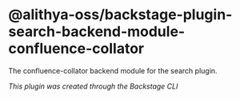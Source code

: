 # @alithya-oss/backstage-plugin-search-backend-module-confluence-collator

The confluence-collator backend module for the search plugin.

_This plugin was created through the Backstage CLI_
